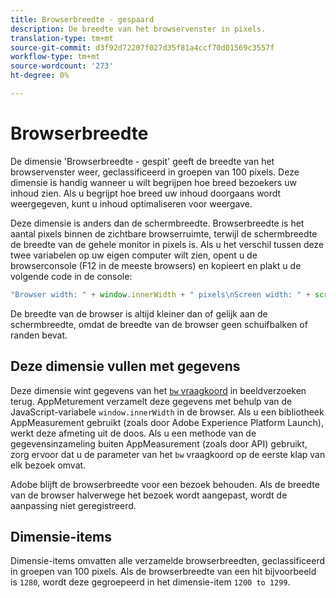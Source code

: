 ```yaml
---
title: Browserbreedte - gespaard
description: De breedte van het browservenster in pixels.
translation-type: tm+mt
source-git-commit: d3f92d72207f027d35f81a4ccf70d01569c3557f
workflow-type: tm+mt
source-wordcount: '273'
ht-degree: 0%

---
```



# Browserbreedte

De dimensie &#39;Browserbreedte - gespit&#39; geeft de breedte van het browservenster weer, geclassificeerd in groepen van 100 pixels. Deze dimensie is handig wanneer u wilt begrijpen hoe breed bezoekers uw inhoud zien. Als u begrijpt hoe breed uw inhoud doorgaans wordt weergegeven, kunt u inhoud optimaliseren voor weergave.

Deze dimensie is anders dan de schermbreedte. Browserbreedte is het aantal pixels binnen de zichtbare browserruimte, terwijl de schermbreedte de breedte van de gehele monitor in pixels is. Als u het verschil tussen deze twee variabelen op uw eigen computer wilt zien, opent u de browserconsole (F12 in de meeste browsers) en kopieert en plakt u de volgende code in de console:

```javascript
"Browser width: " + window.innerWidth + " pixels\nScreen width: " + screen.width + " pixels";
```

De breedte van de browser is altijd kleiner dan of gelijk aan de schermbreedte, omdat de breedte van de browser geen schuifbalken of randen bevat.

## Deze dimensie vullen met gegevens

Deze dimensie wint gegevens van het [`bw` vraagkoord](/help/implement/validate/query-parameters.md) in beeldverzoeken terug. AppMeturement verzamelt deze gegevens met behulp van de JavaScript-variabele `window.innerWidth` in de browser. Als u een bibliotheek AppMeasurement gebruikt (zoals door Adobe Experience Platform Launch), werkt deze afmeting uit de doos. Als u een methode van de gegevensinzameling buiten AppMeasurement (zoals door API) gebruikt, zorg ervoor dat u de parameter van het `bw` vraagkoord op de eerste klap van elk bezoek omvat.

Adobe blijft de browserbreedte voor een bezoek behouden. Als de breedte van de browser halverwege het bezoek wordt aangepast, wordt de aanpassing niet geregistreerd.

## Dimensie-items

Dimensie-items omvatten alle verzamelde browserbreedten, geclassificeerd in groepen van 100 pixels. Als de browserbreedte van een hit bijvoorbeeld is `1280`, wordt deze gegroepeerd in het dimensie-item `1200 to 1299`.
